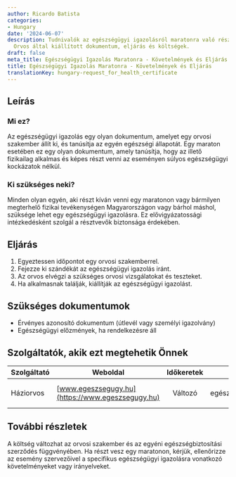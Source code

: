 ```yaml
---
author: Ricardo Batista
categories:
- Hungary
date: '2024-06-07'
description: Tudnivalók az egészségügyi igazolásról maratonra való részvételhez Magyarországon.
  Orvos által kiállított dokumentum, eljárás és költségek.
draft: false
meta_title: Egészségügyi Igazolás Maratonra - Követelmények és Eljárás
title: Egészségügyi Igazolás Maratonra - Követelmények és Eljárás
translationKey: hungary-request_for_health_certificate
---
```



## Leírás
### Mi ez?
Az egészségügyi igazolás egy olyan dokumentum, amelyet egy orvosi szakember állít ki, és tanúsítja az egyén egészségi állapotát. Egy maraton esetében ez egy olyan dokumentum, amely tanúsítja, hogy az illető fizikailag alkalmas és képes részt venni az eseményen súlyos egészségügyi kockázatok nélkül.

### Ki szükséges neki?
Minden olyan egyén, aki részt kíván venni egy maratonon vagy bármilyen megterhelő fizikai tevékenységen Magyarországon vagy bárhol máshol, szüksége lehet egy egészségügyi igazolásra. Ez elővigyázatossági intézkedésként szolgál a résztvevők biztonsága érdekében.

## Eljárás

1. Egyeztessen időpontot egy orvosi szakemberrel.
2. Fejezze ki szándékát az egészségügyi igazolás iránt.
3. Az orvos elvégzi a szükséges orvosi vizsgálatokat és teszteket.
4. Ha alkalmasnak találják, kiállítják az egészségügyi igazolást.

## Szükséges dokumentumok

* Érvényes azonosító dokumentum (útlevél vagy személyi igazolvány)
* Egészségügyi előzmények, ha rendelkezésre áll

## Szolgáltatók, akik ezt megtehetik Önnek

| Szolgáltató    |     Weboldal              |        Időkeretek       |       Költség      |
| -------------- | ---------------------- |  :---------------:      | :-------------: |
| Háziorvos | [www.egeszsegugy.hu](https://www.egeszsegugy.hu) |    Változó   |  Egyéni egészségbiztosítástól függően |

## További részletek

A költség változhat az orvosi szakember és az egyéni egészségbiztosítási szerződés függvényében. Ha részt vesz egy maratonon, kérjük, ellenőrizze az esemény szervezőivel a specifikus egészségügyi igazolásra vonatkozó követelményeket vagy irányelveket.